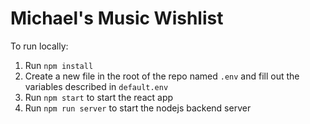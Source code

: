 # Michael's Music Wishlist

To run locally:

1. Run `npm install`
2. Create a new file in the root of the repo named `.env` and fill out the variables described in `default.env`
3. Run `npm start` to start the react app
4. Run `npm run server` to start the nodejs backend server

